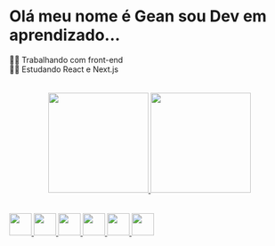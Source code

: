 <h1> Olá meu nome é Gean sou Dev em aprendizado... </h1>


<div>
  <span>👨‍💻 Trabalhando com front-end</span></br>
  <span>👨‍🎓 Estudando React e Next.js</span>
</div>
</br>
</br>
<div align="center" margin='20px'>
  <a href="https://github.com/geanRS2210">
  <img height="180em" src="https://github-readme-stats.vercel.app/api?username=geanRS2210&show_icons=true&theme=dracula&include_all_commits=true&count_private=true"/>
  <img height="180em" src="https://github-readme-stats.vercel.app/api/top-langs/?username=geanRS2210&layout=compact&langs_count=7&theme=dracula"/>
</div>
</br>
</br>
<div>
  <img width= '40px' src="https://cdn.jsdelivr.net/gh/devicons/devicon/icons/typescript/typescript-original.svg" />
  <img width= '40px' src="https://cdn.jsdelivr.net/gh/devicons/devicon/icons/javascript/javascript-original.svg" />
  <img width= '40px' src="https://cdn.jsdelivr.net/gh/devicons/devicon/icons/react/react-original.svg" />
  <img width= '40px' src="https://cdn.jsdelivr.net/gh/devicons/devicon/icons/nextjs/nextjs-original-wordmark.svg" />
  <img width= '40px' src="https://cdn.jsdelivr.net/gh/devicons/devicon/icons/html5/html5-original.svg" />
  <img width= '40px' src="https://cdn.jsdelivr.net/gh/devicons/devicon/icons/css3/css3-original.svg" />
</div>
